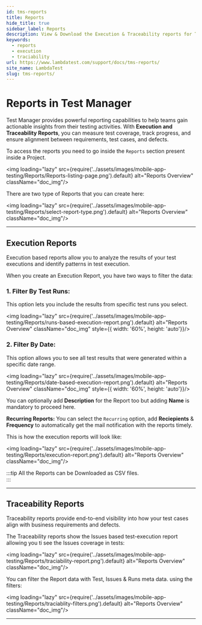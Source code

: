 ```yaml
---
id: tms-reports
title: Reports
hide_title: true
sidebar_label: Reports
description: View & Download the Execution & Traceability reports for Test Isntances execution.
keywords:
  - reports
  - execution 
  - traciability
url: https://www.lambdatest.com/support/docs/tms-reports/
site_name: LambdaTest
slug: tms-reports/
---
```


<script type="application/ld+json"
      dangerouslySetInnerHTML={{ __html: JSON.stringify({
       "@context": "https://schema.org",
        "@type": "BreadcrumbList",
        "itemListElement": [{
          "@type": "ListItem",
          "position": 1,
          "name": "LambdaTest",
          "item": "https://www.lambdatest.com"
        },{
          "@type": "ListItem",
          "position": 2,
          "name": "Support",
          "item": "https://www.lambdatest.com/support/docs/"
        },{
          "@type": "ListItem",
          "position": 3,
          "name": "Reports",
          "item": "https://www.lambdatest.com/support/docs/tms-reports/"
        }]
      })
    }}
></script>

# Reports in Test Manager  

Test Manager provides powerful reporting capabilities to help teams gain actionable insights from their testing activities. With **Execution and Traceability Reports**, you can measure test coverage, track progress, and ensure alignment between requirements, test cases, and defects.  

To access the reports you need to go inside the `Reports` section present inside a Project. 

<img loading="lazy" src={require('../assets/images/mobile-app-testing/Reports/Reports-listing-page.png').default} alt="Reports Overview" className="doc_img"/>

There are two type of Reports that you can create here:

<img loading="lazy" src={require('../assets/images/mobile-app-testing/Reports/select-report-type.png').default} alt="Reports Overview" className="doc_img"/>

---

## Execution Reports  

Execution based reports allow you to analyze the results of your test executions and identify patterns in test execution.  

When you create an Execution Report, you have two ways to filter the data:

### 1. Filter By Test Runs: 
This option lets you include the results from specific test runs you select.

<img loading="lazy" src={require('../assets/images/mobile-app-testing/Reports/runs-based-execution-report.png').default} alt="Reports Overview" className="doc_img"
  style={{ width: '60%', height: 'auto'}}/>

### 2. Filter By Date: 
This option allows you to see all test results that were generated within a specific date range.

<img loading="lazy" src={require('../assets/images/mobile-app-testing/Reports/date-based-execution-report.png').default} alt="Reports Overview" className="doc_img"
  style={{ width: '60%', height: 'auto'}}/>

You can optionally add **Description** for the Report too but adding **Name** is mandatory to proceed here. 

**Recurring Reports:**
You can select the `Recurring` option, add **Reciepients** & **Frequency** to automatically get the mail notification with the reports timely. 

This is how the execution reports will look like:

<img loading="lazy" src={require('../assets/images/mobile-app-testing/Reports/execution-report.png').default} alt="Reports Overview" className="doc_img"/>

:::tip
 All the Reports can be Downloaded as CSV files.  
:::

---

## Traceability Reports  

Traceability reports provide end-to-end visibility into how your test cases align with business requirements and defects.  

The Traceability reports show the Issues based test-execution report allowing you ti see the Issues coverage in tests:

<img loading="lazy" src={require('../assets/images/mobile-app-testing/Reports/traciability-report.png').default} alt="Reports Overview" className="doc_img"/>

You can filter the Report data with Test, Issues & Runs meta data. using the filters:

<img loading="lazy" src={require('../assets/images/mobile-app-testing/Reports/traciablity-filters.png').default} alt="Reports Overview" className="doc_img"/>

---

